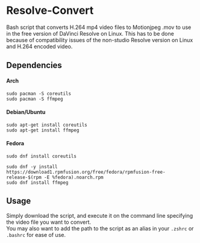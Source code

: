 # Resolve-Convert
Bash script that converts H.264 mp4 video files to Motionjpeg .mov to use in the free version of DaVinci Resolve on Linux. This has to be done because of compatibility issues of the non-studio Resolve version on Linux and H.264 encoded video.

## Dependencies
#### Arch
`sudo pacman -S coreutils`  
`sudo pacman -S ffmpeg`

#### Debian/Ubuntu
`sudo apt-get install coreutils`  
`sudo apt-get install ffmpeg`

#### Fedora
`sudo dnf install coreutils`  
```
sudo dnf -y install https://download1.rpmfusion.org/free/fedora/rpmfusion-free-release-$(rpm -E %fedora).noarch.rpm
sudo dnf install ffmpeg
```

## Usage
Simply download the script, and execute it on the command line specifying the video file you want to convert.  
You may also want to add the path to the script as an alias in your ``.zshrc`` or ``.bashrc`` for ease of use.
